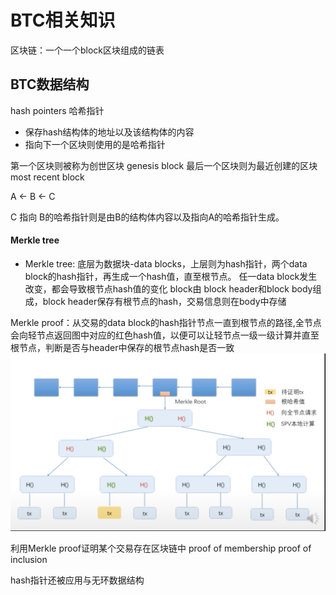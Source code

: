 # BTC相关知识

区块链：一个一个block区块组成的链表

## BTC数据结构
hash pointers 哈希指针
- 保存hash结构体的地址以及该结构体的内容
- 指向下一个区块则使用的是哈希指针

第一个区块则被称为创世区块 genesis block
最后一个区块则为最近创建的区块 most recent block

A <- B <- C

C 指向 B的哈希指针则是由B的结构体内容以及指向A的哈希指针生成。

#### Merkle tree
- Merkle tree:
底层为数据块-data blocks，上层则为hash指针，两个data block的hash指针，再生成一个hash值，直至根节点。
任一data block发生改变，都会导致根节点hash值的变化
block由 block header和block body组成，block header保存有根节点的hash，交易信息则在body中存储

Merkle proof：从交易的data block的hash指针节点一直到根节点的路径,全节点会向轻节点返回图中对应的红色hash值，以便可以让轻节点一级一级计算并直至根节点，判断是否与header中保存的根节点hash是否一致
![merkle tree](../../../static/images/btc/merkle-tree.png)

利用Merkle proof证明某个交易存在区块链中
proof of membership
proof of inclusion

hash指针还被应用与无环数据结构